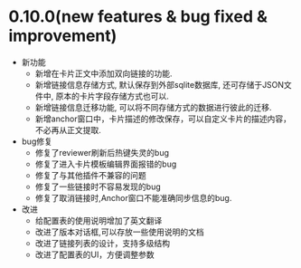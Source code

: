 # 0.10.0(new features & bug fixed & improvement)

- 新功能
  - 新增在卡片正文中添加双向链接的功能.
  - 新增链接信息存储方式, 默认保存到外部sqlite数据库, 还可存储于JSON文件中, 原本的卡片字段存储方式也可以.
  - 新增链接信息迁移功能, 可以将不同存储方式的数据进行彼此的迁移.
  - 新增anchor窗口中，卡片描述的修改保存，可以自定义卡片的描述内容，不必再从正文提取.
- bug修复
  - 修复了reviewer刷新后热键失灵的bug
  - 修复了进入卡片模板编辑界面报错的bug
  - 修复了与其他插件不兼容的问题
  - 修复了一些链接时不容易发现的bug
  - 修复了取消链接时,Anchor窗口不能准确同步信息的bug.
- 改进
  - 给配置表的使用说明增加了英文翻译
  - 改进了版本对话框,可以存放一些使用说明的文档
  - 改进了链接列表的设计，支持多级结构
  - 改进了配置表的UI，方便调整参数